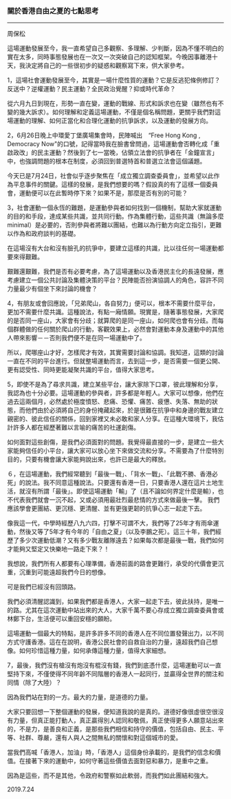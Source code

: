 <h3>關於香港自由之夏的七點思考</h3>
<hr>
周保松


這場運動發展至今，我一直希望自己多觀察、多理解、少判斷，因為不懂不明白的實在太多，同時事態發展也在一次又一次突破自己的認知框架。今晚因事離港十天，我決定將自己的一些很初步的疑惑和觀察寫下來，供大家參考。


1，這場社會運動發展至今，其實是一場什麼性質的運動？它是反逃犯條例修訂？反送中？逆權運動？民主運動？全民政治覺醒？抑或時代革命？

從六月九日到現在，形勢一直在變，運動的戰線、形式和訴求也在變（雖然也有不變的幾大訴求）。如何理解和定義這場運動，不僅是個名稱問題，更關乎我們對這場運動的理解、如何正當化和合理化運動的抗爭訴求，以及運動的發展方向。


2，6月26日晚上中環愛丁堡廣場集會時，民陣喊出　“Free Hong Kong , Democracy Now"的口號，記得當時我在臉書曾問過，這場運動會否轉化成「重啟政改」的民主運動？然後到了七一當晚，佔領立法會的抗爭者在「金鐘宣言」中，也強調問題的根本在制度，必須回到普選特首和普選立法會這個議題。

今天已是7月24日，社會似乎逐步聚焦在「成立獨立調查委員會」，並希望以此作為平息事件的關鍵。這樣的發展，是我們想要的嗎？假設真的有了這樣一個委員會，運動便可以在此暫時停下來？如果不是，那麼是否有別的可能？


3，社會運動一個永恆的難題，是運動參與者如何找到一個機制，幫助大家就運動的目的和手段，達成某些共識，並共同行動。作為集體行動，這些共識（無論多麼minimal）是必要的，否則參與者將難以團結，也難以為行動方向定立指引，更難以作為和政府談判的基礎。

在這場沒有大台和沒有臉孔的抗爭中，要建立這樣的共識，比以往任何一場運動都要來得艱難。

艱難還艱難，我們是否有必要考慮，為了這場運動以及香港民主化的長遠發展，應考慮建立一個公共討論及集體決策的平台？民陣能否扮演協調人的角色，容許不同力量最少有個坐下來討論的機會？


4，有朋友或會回應說，「兄弟爬山，各自努力」便可以，根本不需要什麼平台，更加不需要什麼共識。這種說法，有點一廂情願。現實是，隨著事態發展，大家爬的是否同一座山，大家會有分歧；就算爬的是同一座山，如何爬也會有分歧。而每個群體做的任何關於爬山的行動，客觀效果上，必然會對運動本身及運動中的其他人帶來影響－－否則我們便不是在同一場運動中了。

所以，爬哪座山才好，怎樣爬才有效，其實需要討論和協調。我知道，這類的討論一直在不同的平台進行。但就整場運動而言，去到這一步，是否需要一個更公開、更有認受性、同時更能凝聚共識的平台，值得大家思考。


5，即使不是為了尋求共識，建立某些平台，讓大家除下口罩，彼此理解和分享，我認為也十分必要。這場運動的參與者，許多都是年輕人。大家可以想像，他們在過去這兩個月，必然處於極度憤怒、悲痛、恐懼、痛苦、疲憊、失落、無助的狀態，而他們由於必須將自己的身份掩藏起來，於是很難在抗爭中和身邊的戰友建立親密的、彼此信任的關係，回到家裡又未必敢和家人分享。在這種大環境下，我估計許多人都在經歷著難以言喻的痛苦的社運創傷。

如何面對這些創傷，是我們必須面對的問題。我覺得最直接的一步，是建立一些大家能夠信任的小平台，讓大家可以放心坐下來做交流和分享。不需要為了什麼特別目的，只要有機會讓大家能夠說出來，也許已是最大的釋放。


６，在這場運動，我們經常聽到「最後一戰」、「背水一戰」、「此戰不勝、香港必死」的說法。我不同意這種說法。只要還有香港一日，只要香港人還在這片土地生活，就沒有所謂「最後」。即使這場運動「輸」了（且不論如何界定什麼是輸），也不代表我們就會一沉不起，又或必須用最壯烈最悲情的方式來做最後一擊。
我們應該學會更團結、更沉穩、更清醒、並有更強更韌的抗爭心志一起走下去。

像我這一代，中學時經歷八九六四，打擊不可謂不大，我們等了25年才有雨傘運動，然後又等了5年才有今年的「自由之夏」（以及李鵬之死）。這三十年，我們經歷了多少次運動低潮？又有多少戰友離隊遠去？如果每次都是最後一戰，我們如何才能夠又堅定又快樂地一路走下來？！


我想說，我們所有人都要有心理準備，香港前面的路會更難行，承受的代價會更沉重，沉重到可能遠超我們今日的想像。

可是我們已經沒有回頭路。


我們必須清醒認識到，如果我們都是香港人，大家一起走下去，彼此扶持，是唯一的路。尤其在這次運動中站出來的大人，大家千萬不要心存成立獨立調查委員會或林鄭下台，生活便可以重回安穩的願盼。


這場運動一個最大的特點，是許多許多不同的香港人在不同位置發聲出力，以不同方式守護香港。這在在說明，香港公民社會的自救自治的力量，遠超我們自己想像。如何珍惜這種力量，如何承傳這種力量，值得大家細想。


7，最後，我們沒有槍沒有炮沒有棍沒有錢，我們到底憑什麼，這場運動可以一直堅持下來，不僅使得不同年齡不同階層的香港人一起同行，並贏得全世界的關注和同情（除了大陸）？


因為我們站在對的一方。最大的力量，是道德的力量。


大家只要回想一下整個運動的發展，便知道我說的是真的。道德好像很虛很空很沒有力量，但真正能打動人，真正贏得別人認同和敬佩，真正使得更多人願意站出來的，不是力，是善良和正義，是那些我們相信和持守的價值，包括自由、民主、平等、社群、尊嚴，還有人與人之間無私的關懷和對這個城市的愛。


當我們高喊「香港人，加油」時，「香港人」這個身份承載的，是我們的信念和價值。在接著下來的運動中，如何守著這些價值去面對惡和暴力，是重中之重。


因為是這些，而不是其他，令政府和警察如此軟弱，而我們如此團結和強大。


2019.7.24
